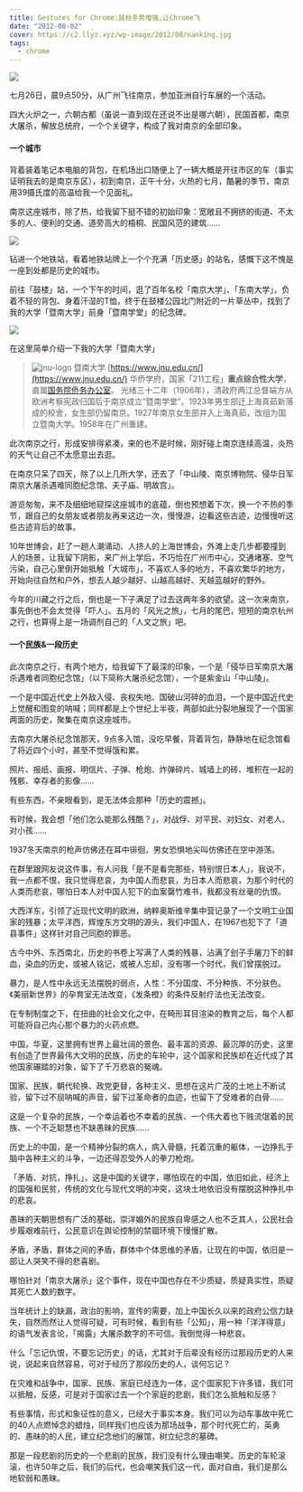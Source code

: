 ```yaml
---
title: Gestures for Chrome:鼠标手势增强,让Chrome飞
date: "2012-08-02"
cover: https://c2.llyz.xyz/wp-image/2012/08/nanking.jpg
tags:
  - chrome
---
```


![](https://c2.llyz.xyz/wp-image/2012/08/nanking.jpg)

七月26日，晨9点50分，从广州飞往南京，参加亚洲自行车展的一个活动。

四大火炉之一，六朝古都（虽说一直到现在还说不出是哪六朝），民国首都，南京大屠杀，解放总统府，一个个关键字，构成了我对南京的全部印象。

#### 一个城市

背着装着笔记本电脑的背包，在机场出口随便上了一辆大概是开往市区的车（事实证明我去的是南京东区），初到南京，正午十分，火热的七月，酷暑的季节，南京用39摄氏度的高温给我一个见面礼。

南京这座城市，除了热，给我留下挺不错的初始印象：宽敞且不拥挤的街道、不太多的人、便利的交通、道旁高大的梧桐、民国风范的建筑……

![](https://c2.llyz.xyz/wp-image/2012/08/metro-nanking.jpg)

钻进一个地铁站，看着地铁站牌上一个个充满「历史感」的站名，感慨下这不愧是一座到处都是历史的城市。

前往「鼓楼」站，一个下午的时间，逛了百年名校「南京大学」、「东南大学」，负着不轻的背包、身着汗湿的T恤，终于在鼓楼公园北门附近的一片草丛中，找到了我的大学「暨南大学」前身「暨南学堂」的纪念碑。

![](https://c2.llyz.xyz/wp-image/2012/08/nanking-jnu.jpg)

在这里简单介绍一下我的大学「暨南大学」

> ![jnu-logo](https://c2.llyz.xyz/wp-image/2012/08/jnu-logo.jpg) 暨南大学 [https://www.jnu.edu.cn/](https://www.jnu.edu.cn/) 华侨学府，国家「211工程」**重点综合性大学**，直属[国务院侨务办公室](https://zh.wikipedia.org/wiki/%E5%9C%8B%E5%8B%99%E9%99%A2%E5%83%91%E5%8B%99%E8%BE%A6%E5%85%AC%E5%AE%A4)。 光绪三十二年（1906年），清政府两江总督端方从欧洲考察宪政归国后于南京成立“暨南学堂”。1923年男生部迁上海真茹新落成的校舍，女生部仍留南京。1927年南京女生部并入上海真茹，改组为国立暨南大学。1958年在广州重建。

此次南京之行，形成安排得紧凑，来的也不是时候，刚好碰上南京连续高温，炎热的天气让自己不太愿意出去逛。

在南京只呆了四天，除了以上几所大学，还去了「中山陵、南京博物院、侵华日军南京大屠杀遇难同胞纪念馆、夫子庙、明故宫」。

游览匆匆，来不及细细地窥探这座城市的底蕴，倒也预想着下次，换一个不热的季节，跟自己的女朋友或者朋友再来这边一次，慢慢游，边看这些古迹，边慢慢听这些古迹背后的故事。

10年世博会，赶了一趟人潮涌动、人挤人的上海世博会，外滩上走几步都要撞到人的场景，让我留下阴影，来广州上学后，不巧恰在广州市中心，交通堵塞、空气污染，自己心里倒开始抵触「大城市」，不喜欢人多的地方，不喜欢繁华的地方，开始向往自然和户外，想去人越少越好、山越高越好、天越蓝越好的野外。

今年的川藏之行之后，倒也是一下子满足了过去这两年多的欲望。这一次来南京，事先倒也不会太觉得「吓人」。五月的「风光之旅」，七月的尾巴，短短的南京杭州之行，也算得上是一场调剂自己的「人文之旅」吧。

#### 一个民族&一段历史

此次南京之行，有两个地方，给我留下了最深的印象，一个是「侵华日军南京大屠杀遇难者同胞纪念馆」（以下简称大屠杀纪念馆），一个是紫金山「中山陵」。

一个是中国近代史上外敌入侵、丧权失地、国破山河碎的血泪，一个是中国近代史上觉醒和图变的呐喊；同样都是上个世纪上半夜，两部如此分裂地展现了一个国家两面的历史，聚集在南京这座城市。

去南京大屠杀纪念馆那天，9点多入馆，没吃早餐，背着背包，静静地在纪念馆看了将近四个小时，甚至不觉得饿和累。

照片、报纸、画报、明信片、子弹、枪炮、炸弹碎片、城墙上的砖、堆积在一起的残骸、幸存者的影像……

有些东西，不亲眼看到，是无法体会那种「历史的震撼」。

有时候，我会想「他们怎么能那么残酷？」，对战俘、对平民、对妇女、对老人、对小孩……

1937冬天南京的枪声仿佛还在耳中徘徊，男女恐惧地尖叫仿佛还在空中游荡。

在群里跟网友说这件事，有人问我「是不是看完那些，特别恨日本人」，我说不，我一点都不恨，我只觉得悲哀，为中国人而悲哀，为日本人而悲哀，为那个时代的人类而悲哀，哪怕日本人对中国人犯下的血案罄竹难书，我都没有丝毫的仇恨。

大西洋东，引领了近现代文明的欧洲，纳粹奥斯维辛集中营记录了一个文明工业国家的残暴；太平洋西，辉煌东方文明的源头，我们中国人，在1967也犯下了「道县事件」这样针对自己同胞的罪恶。

古今中外、东西南北，历史的书卷上写满了人类的残暴，沾满了刽子手屠刀下的鲜血，染血的历史，或被人铭记，或被人忘却，没有哪一个时代，我们曾摆脱过。

暴力，是人性中永远无法摆脱的弱点，人性：不分国度、不分种族、不分肤色。《美丽新世界》的孕育室无法改变，《发条橙》的条件反射疗法也无法改变。

在专制制度之下，在扭曲的社会文化之中，在畸形耳目渲染的教育之后，每个人都可能将自己内心那个暴力的火药点燃。

中国，华夏，这里拥有世界上最壮阔的景色、最丰富的资源、最沉厚的历史，这里有创造了世界最伟大文明的民族，历史的车轮中，这个国家和民族却在近代成了其他国家碾踏的对象，留下了千万悲哀的冤魂。

国家、民族，朝代轮换、政党更替，各种主义、思想在这片广茂的土地上不断试验，留下过不屈呐喊的声音，留下过革命者的血迹，也留下了受难者的白骨……

这是一个复杂的民族，一个幸运着也不幸着的民族、一个伟大着也下贱流氓着的民族、一个不乏聪慧也不缺愚昧的民族……

历史上的中国，是一个精神分裂的病人，病入骨髓，托着沉重的躯体，一边挣扎于脑中各种主义的斗争，一边还得忍受外人的拳刀枪炮。

「矛盾、对抗，挣扎」，这是中国的关键字，哪怕现在的中国，依旧如此，经济上的国强和民贫，传统的文化与现代文明的冲突，这块土地依旧没有摆脱这种挣扎中的悲哀。

愚昧的天朝思想有广泛的基础，崇洋媚外的民族自卑感之人也不乏其人，公民社会步履艰难前行，公民意识在舆论控制的禁锢环境下慢慢扩散。

矛盾，矛盾，群体之间的矛盾，群体中个体思维的矛盾，让现在的中国，依旧是一部让人哭笑不得的悲喜剧。

哪怕针对「南京大屠杀」这个事件，现在中国也存在不少质疑，质疑真实性，质疑其死亡人数的数字。

当年统计上的缺漏，政治的影响，宣传的需要，加上中国长久以来的政府公信力缺失，自然而然让人觉得可疑，可有时候，看到有些「公知」，用一种「洋洋得意」的语气发表言论，「揭露」大屠杀数字的不可信。我倒觉得一种悲哀。

什么「忘记仇恨，不要忘记历史」的话，尤其对于后辈没有经历过那段历史的人来说，说起来自然容易，可对于经历了那段历史的人，谈何忘记？

在灾难和战争中，国家、民族、家庭已经连为一体，这个国家犯下许多错，我们可以抵触，反感，可是对于国家过去一个个家庭的悲剧，我们怎么抵触和反感？

有些事情，形式和象征性的意义，已经大于事实本身。我们可以为动车事故中死亡的40人点燃悼念的蜡烛，同样我们也应该为那场战争，那个时代死亡的，英勇的、愚昧的的人民，建立纪念他们的展馆，树立纪念的墓碑。

那是一段悲剧的历史的一个悲剧的民族，我们没有什么理由嘲笑。历史的车轮滚滚，也许50年之后，我们的后代，也会嘲笑我们这一代，面对自由，我们是那么地软弱和愚昧。
